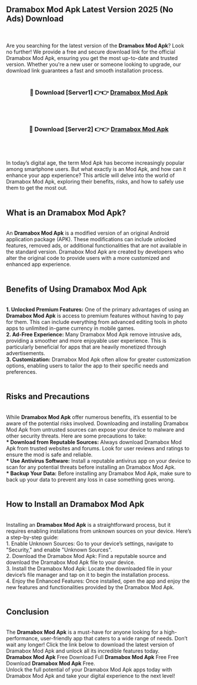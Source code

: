 ## Dramabox Mod Apk Latest Version 2025 (No Ads) Download
<br><br>
Are you searching for the latest version of the <strong>Dramabox Mod Apk</strong>? Look no further! We provide a free and secure download link for the official Dramabox Mod Apk, ensuring you get the most up-to-date and trusted version. Whether you're a new user or someone looking to upgrade, our download link guarantees a fast and smooth installation process.
<br>
<br>
<div align="center">
<h3>🔴 Download [Server1] 👉👉 <a href="https://modyolo.store/Dramabox_Mod_Apk">Dramabox Mod Apk</a></h3><br>
<br>
<h3>🔴 Download [Server2] 👉👉 <a href="https://modyolo.store/Dramabox_Mod_Apk">Dramabox Mod Apk</a></h3><br>
</div>
<br>
<br>
In today’s digital age, the term Mod Apk has become increasingly popular among smartphone users. But what exactly is an Mod Apk, and how can it enhance your app experience? This article will delve into the world of Dramabox Mod Apk, exploring their benefits, risks, and how to safely use them to get the most out.
<br>
<br>
<h2>What is an Dramabox Mod Apk?</h2>
<br>
An <strong>Dramabox Mod Apk</strong> is a modified version of an original Android application package (APK). These modifications can include unlocked features, removed ads, or additional functionalities that are not available in the standard version. Dramabox Mod Apk are created by developers who alter the original code to provide users with a more customized and enhanced app experience.
<br>
<br>
<h2>Benefits of Using Dramabox Mod Apk</h2>
<br>
<strong> 1. Unlocked Premium Features:</strong> One of the primary advantages of using an <strong>Dramabox Mod Apk</strong> is access to premium features without having to pay for them. This can include everything from advanced editing tools in photo apps to unlimited in-game currency in mobile games.
<br>
<strong> 2. Ad-Free Experience:</strong> Many Dramabox Mod Apk remove intrusive ads, providing a smoother and more enjoyable user experience. This is particularly beneficial for apps that are heavily monetized through advertisements.
<br>
<strong> 3. Customization:</strong> Dramabox Mod Apk often allow for greater customization options, enabling users to tailor the app to their specific needs and preferences.
<br>
<br>
<h2>Risks and Precautions</h2>
<br>
While <strong>Dramabox Mod Apk</strong> offer numerous benefits, it’s essential to be aware of the potential risks involved. Downloading and installing Dramabox Mod Apk from untrusted sources can expose your device to malware and other security threats. Here are some precautions to take:
<br>
<strong> * Download from Reputable Sources:</strong> Always download Dramabox Mod Apk from trusted websites and forums. Look for user reviews and ratings to ensure the mod is safe and reliable.
<br>
<strong> * Use Antivirus Software:</strong> Install a reputable antivirus app on your device to scan for any potential threats before installing an Dramabox Mod Apk.
<br>
<strong> * Backup Your Data:</strong> Before installing any Dramabox Mod Apk, make sure to back up your data to prevent any loss in case something goes wrong.
<br>
<br>
<h2>How to Install an Dramabox Mod Apk</h2>
<br>
Installing an <strong>Dramabox Mod Apk</strong> is a straightforward process, but it requires enabling installations from unknown sources on your device. Here’s a step-by-step guide:
<br>
 1. Enable Unknown Sources: Go to your device’s settings, navigate to "Security," and enable "Unknown Sources".
<br>
 2. Download the Dramabox Mod Apk: Find a reputable source and download the Dramabox Mod Apk file to your device.
<br>
 3. Install the Dramabox Mod Apk: Locate the downloaded file in your device’s file manager and tap on it to begin the installation process.
<br>
 4. Enjoy the Enhanced Features: Once installed, open the app and enjoy the new features and functionalities provided by the Dramabox Mod Apk.
<br>
<br>
<h2><strong>Conclusion</strong></h2>
<br>
The <strong>Dramabox Mod Apk</strong> is a must-have for anyone looking for a high-performance, user-friendly app that caters to a wide range of needs. Don’t wait any longer! Click the link below to download the latest version of Dramabox Mod Apk and unlock all its incredible features today.
<br>
<strong>Dramabox Mod Apk</strong> Free Download Full <strong>Dramabox Mod Apk</strong> Free Free Download <strong>Dramabox Mod Apk</strong> Free.
<br>
Unlock the full potential of your Dramabox Mod Apk apps today with Dramabox Mod Apk and take your digital experience to the next level!


